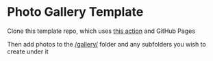 # Photo Gallery Template

Clone this template repo, which uses [this action](https://github.com/pauliver/CSharp-Image-Action) and GitHub Pages

Then add photos to the [/gallery/](./gallery/) folder and any subfolders you wish to create under it
